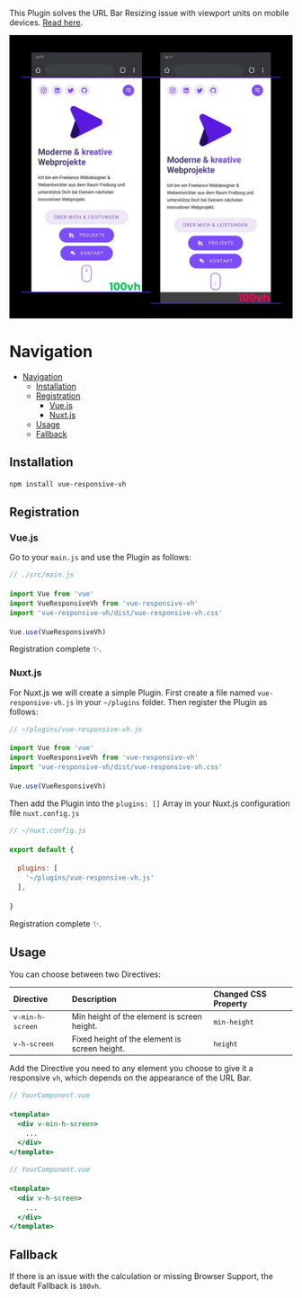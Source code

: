 
This Plugin solves the URL Bar Resizing issue with viewport units on mobile devices. [Read here](https://developers.google.com/web/updates/2016/12/url-bar-resizing).

![Preview](static/vue-responsive-vh.jpg "Preview")

# Navigation
- [Navigation](#navigation)
  - [Installation](#installation)
  - [Registration](#registration)
    - [Vue.js](#vuejs)
    - [Nuxt.js](#nuxtjs)
  - [Usage](#usage)
  - [Fallback](#fallback)

## Installation

``` bash
npm install vue-responsive-vh
```

## Registration

### Vue.js

Go to your ``main.js`` and use the Plugin as follows:

``` javascript
// ./src/main.js

import Vue from 'vue'
import VueResponsiveVh from 'vue-responsive-vh'
import 'vue-responsive-vh/dist/vue-responsive-vh.css'

Vue.use(VueResponsiveVh)
```

Registration complete ✨.

### Nuxt.js

For Nuxt.js we will create a simple Plugin.
First create a file named ``vue-responsive-vh.js`` in your ``~/plugins`` folder.
Then register the Plugin as follows:

``` javascript
// ~/plugins/vue-responsive-vh.js

import Vue from 'vue'
import VueResponsiveVh from 'vue-responsive-vh'
import 'vue-responsive-vh/dist/vue-responsive-vh.css'

Vue.use(VueResponsiveVh)
```

Then add the Plugin into the `plugins: []` Array in your Nuxt.js configuration file ``nuxt.config.js``

``` javascript
// ~/nuxt.config.js 

export default {

  plugins: [
    '~/plugins/vue-responsive-vh.js'
  ],

}
```

Registration complete ✨.

## Usage

You can choose between two Directives:

| Directive          | Description                                    | Changed CSS Property |
| :----------------- | :--------------------------------------------- | :------------------- |
| ``v-min-h-screen`` | Min height of the element is screen height.    | ``min-height``       |
| ``v-h-screen``     | Fixed height of the element is screen height.  | ``height``           |

Add the Directive you need to any element you choose to give it a responsive ``vh``, which depends on the appearance of the URL Bar.

``` jsx
// YourComponent.vue

<template>
  <div v-min-h-screen>
    ...
  </div>
</template>
```

``` jsx
// YourComponent.vue

<template>
  <div v-h-screen>
    ...
  </div>
</template>
```

## Fallback

If there is an issue with the calculation or missing Browser Support, the default Fallback is `100vh`.
